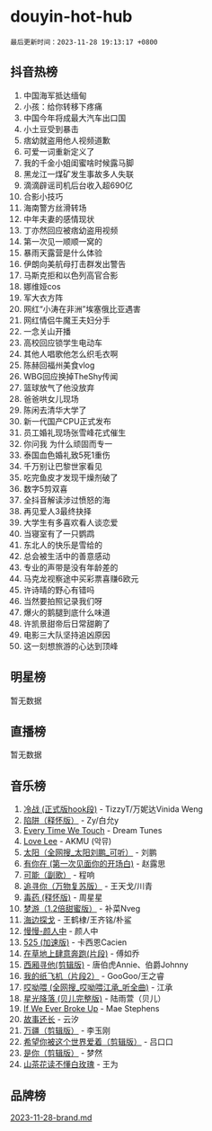 # douyin-hot-hub

`最后更新时间：2023-11-28 19:13:17 +0800`

## 抖音热榜

1. 中国海军抵达缅甸
1. 小孩：给你转移下疼痛
1. 中国今年将成最大汽车出口国
1. 小土豆受到暴击
1. 痞幼就盗用他人视频道歉
1. 可爱一词重新定义了
1. 我的千金小姐闺蜜啥时候露马脚
1. 黑龙江一煤矿发生事故多人失联
1. 滴滴辟谣司机后台收入超690亿
1. 合影小技巧
1. 海南警方丝滑转场
1. 中年夫妻的感情现状
1. 丁亦然回应被痞幼盗用视频
1. 第一次见一顺顺一窝的
1. 暴雨天露营是什么体验
1. 伊朗向美航母打击群发出警告
1. 马斯克拒和以色列高官合影
1. 娜维娅cos
1. 军大衣方阵
1. 网红“小涛在非洲”埃塞俄比亚遇害
1. 网红情侣牛魔王夫妇分手
1. 一念关山开播
1. 高校回应锁学生电动车
1. 其他人唱歌他怎么织毛衣啊
1. 陈赫回福州美食vlog
1. WBG回应换掉TheShy传闻
1. 篮球放气了他没放弃
1. 爸爸哄女儿现场
1. 陈闲去清华大学了
1. 新一代国产CPU正式发布
1. 员工婚礼现场张雪峰花式催生
1. 你问我 为什么顽固而专一
1. 泰国血色婚礼致5死1重伤
1. 千万别让巴黎世家看见
1. 吃完鱼皮才发现干燥剂破了
1. 数字5剪双喜
1. 全抖音解读涉过愤怒的海
1. 再见爱人3最终抉择
1. 大学生有多喜欢看人谈恋爱
1. 当寝室有了一只鹦鹉
1. 东北人的快乐是雪给的
1. 总会被生活中的善意感动
1. 专业的声带是没有年龄差的
1. 马克龙视察途中买彩票喜赚6欧元
1. 许诗晴的野心有错吗
1. 当然要拍照记录我们呀
1. 爆火的鹅腿到底什么味道
1. 许凯景甜帝后日常甜齁了
1. 电影三大队坚持追凶原因
1. 这一刻想旅游的心达到顶峰

## 明星榜

暂无数据

## 直播榜

暂无数据

## 音乐榜

1. [冷战 (正式版hook段)](https://sf3-cdn-tos.douyinstatic.com/obj/tos-cn-ve-2774/oMuEoiBasWApEMVDgNiI8VAByNmwo5J0pyf8Yx) - TizzyT/万妮达Vinida Weng
1. [陷阱（释怀版）](https://sf3-cdn-tos.douyinstatic.com/obj/tos-cn-ve-2774/oE8C21LeZrzKLDFfQYgMzx4GAIHageG5IzayY7) - Zy/白允y
1. [Every Time We Touch](https://sf6-cdn-tos.douyinstatic.com/obj/tos-cn-ve-2774/ogN6lUKQeBBfEVhIOMikG1CcJjugxk1tztZyhP) - Dream Tunes
1. [Love Lee](https://sf3-cdn-tos.douyinstatic.com/obj/tos-cn-ve-2774/o05GbkJGbCBTdDnMtB0fwOYgkeZp23vrWQDQBS) - AKMU (악뮤)
1. [太阳（全网搜_太阳刘鹏_可听）](https://sf3-cdn-tos.douyinstatic.com/obj/tos-cn-ve-2774/ogWbyIQnlBFImVbeDocRdCIYtBHlbJXgfZMvgz) - 刘鹏
1. [有你在 (第一次见面你的开场白)](https://sf3-cdn-tos.douyinstatic.com/obj/tos-cn-ve-2774/oAthrQ3ClJBfI57uBoFEgNDYtNCZ0TSYQQfxQ0) - 赵露思
1. [可能（副歌）](https://sf6-cdn-tos.douyinstatic.com/obj/tos-cn-ve-2774/cde1731888894259b333569393c2fb51) - 程响
1. [追寻你（万物复苏版）](https://sf3-cdn-tos.douyinstatic.com/obj/tos-cn-ve-2774/oYeAZJsbjIDit9APmBg8u6uDUQnHmoCf3gbo74) - 王天戈/川青
1. [毒药 (释怀版)](https://sf3-cdn-tos.douyinstatic.com/obj/tos-cn-ve-2774/oYILMEAzspdZBIzy4frJNB8ZHPHWAhiwowd4Ad) - 周星星
1. [梦游（1.2倍甜蜜版）](https://sf3-cdn-tos.douyinstatic.com/obj/tos-cn-ve-2774/o4gyAUm8hwufoEABmwVIiQtHsFuGzAEEWtNMzo) - 补菜Nveg
1. [海边探戈](https://sf6-cdn-tos.douyinstatic.com/obj/tos-cn-ve-2774/os9gE0VQCGqt6VQkZDyBBYvfSDY0QFe3vVmubn) - 王鹤棣/王齐铭/朴鲨
1. [慢慢-颜人中](https://sf3-cdn-tos.douyinstatic.com/obj/tos-cn-ve-2774/ocjHNfBXdBxQNC8ZGAeoLMFTUgtBg8bkExunDC) - 颜人中
1. [525 (加速版)](https://sf6-cdn-tos.douyinstatic.com/obj/tos-cn-ve-2774/oIfKCtqfDyP8Vc9FpAPgWMyezT6LnDT1abRwGg) - 卡西恩Cacien
1. [在草地上肆意奔跑(片段)](https://sf3-cdn-tos.douyinstatic.com/obj/tos-cn-ve-2774/8831d494742f45dabdfa8adb8b817259) - 傅如乔
1. [西厢寻他(剪辑版)](https://sf3-cdn-tos.douyinstatic.com/obj/tos-cn-ve-2774/oUsAVfAQKlRNxEv5qxvIB8o5qmIWUcXbzJKJhw) - 唐伯虎Annie、伯爵Johnny
1. [我的纸飞机（片段2）](https://sf6-cdn-tos.douyinstatic.com/obj/tos-cn-ve-2774/oM2ZrKcg2CD5AeRB2gkeXOFB1IxAGJdZPazYHf) - GooGoo/王之睿
1. [哎呦喂 (全网搜_哎呦喂江承_听全曲)](https://sf6-cdn-tos.douyinstatic.com/obj/tos-cn-ve-2774/o0uEo63ECfIFdmwKF5HMzF1FCfItHEagDDeCAL) - 江承
1. [星光降落 (贝儿完整版)](https://sf3-cdn-tos.douyinstatic.com/obj/tos-cn-ve-2774/okwB9hAwyAtsFFkFBzAX1hOOfQuIoMNs0W2Mwr) - 陆雨萱（贝儿）
1. [If We Ever Broke Up](https://sf6-cdn-tos.douyinstatic.com/obj/tos-cn-ve-2774/o8onj5HDk0ImtBmO0URBfeyCDXQJMYkQ1gb8Zy) - Mae Stephens
1. [故事还长](https://sf6-cdn-tos.douyinstatic.com/obj/tos-cn-ve-2774/30a26758c8594f0ab81ac675c33ee2c5) - 云汐
1. [万疆（剪辑版）](https://sf6-cdn-tos.douyinstatic.com/obj/tos-cn-ve-2774/ooG7oVgFlDTelKCjCsTTobQvbdtj1BBQXnfZd8) - 李玉刚
1. [希望你被这个世界爱着（剪辑版）](https://sf3-cdn-tos.douyinstatic.com/obj/tos-cn-ve-2774/oo4H3BfEygN7l7bQaMBOZHCQ1eI4FqtED5skQ2) - 吕口口
1. [是你（剪辑版）](https://sf3-cdn-tos.douyinstatic.com/obj/tos-cn-ve-2774/46019dae783c4c969944217fe1cfafc4) - 梦然
1. [山茶花读不懂白玫瑰](https://sf6-cdn-tos.douyinstatic.com/obj/tos-cn-ve-2774/osfn8B7DktrRHEPJgPCfDbw7QDQEkwC16BxZg9) - 王为

## 品牌榜

[2023-11-28-brand.md](2023-11-28-brand.md)
